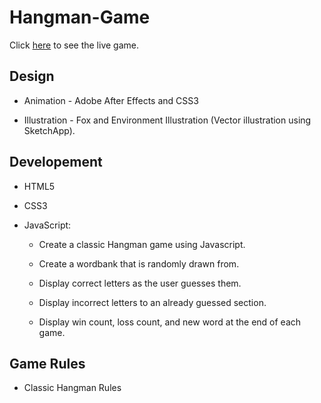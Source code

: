 <h1>Hangman-Game</h1>

Click [here](https://jasonaron.github.io/Hangman-Game/) to see the live game.

<h2>Design</h2>

* Animation - Adobe After Effects and CSS3

* Illustration - Fox and Environment Illustration (Vector illustration using SketchApp).

<h2>Developement</h2>

* HTML5

* CSS3

* JavaScript:

  * Create a classic Hangman game using Javascript.

  * Create a wordbank that is randomly drawn from.

  * Display correct letters as the user guesses them.

  * Display incorrect letters to an already guessed section.

  * Display win count, loss count, and new word at the end of each game.
  
<h2>Game Rules</h2>

 * Classic Hangman Rules
 
 



